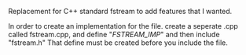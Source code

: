 Replacement for C++ standard fstream to add features that I wanted.


In order to create an implementation for the file. create a seperate .cpp called fstream.cpp, and define "_FSTREAM_IMP_" and then include "fstream.h"
That define must be created before you include the file.
